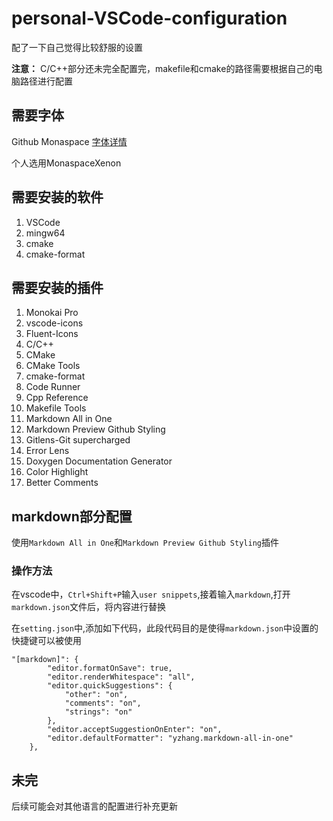 # personal-VSCode-configuration
配了一下自己觉得比较舒服的设置

**注意：** C/C++部分还未完全配置完，makefile和cmake的路径需要根据自己的电脑路径进行配置
## 需要字体
 Github Monaspace
[字体详情](https://monaspace.githubnext.com)

个人选用MonaspaceXenon

## 需要安装的软件
1. VSCode
2. mingw64
3. cmake
4. cmake-format
## 需要安装的插件
1. Monokai Pro
2. vscode-icons
3. Fluent-Icons
4. C/C++
5. CMake
6. CMake Tools
7. cmake-format
8. Code Runner
9.  Cpp Reference
10. Makefile Tools
11. Markdown All in One
12. Markdown Preview Github Styling
13. Gitlens-Git supercharged
14. Error Lens
15. Doxygen Documentation Generator
16. Color Highlight
17. Better Comments

## markdown部分配置
使用`Markdown All in One`和`Markdown Preview Github Styling`插件
### 操作方法
在vscode中，`Ctrl+Shift+P`输入`user snippets`,接着输入`markdown`,打开`markdown.json`文件后，将内容进行替换

在`setting.json`中,添加如下代码，此段代码目的是使得`markdown.json`中设置的快捷键可以被使用
```
"[markdown]": {
        "editor.formatOnSave": true,
        "editor.renderWhitespace": "all",
        "editor.quickSuggestions": {
            "other": "on",
            "comments": "on",
            "strings": "on"
        },
        "editor.acceptSuggestionOnEnter": "on",
        "editor.defaultFormatter": "yzhang.markdown-all-in-one"
    },
```

## 未完
后续可能会对其他语言的配置进行补充更新
